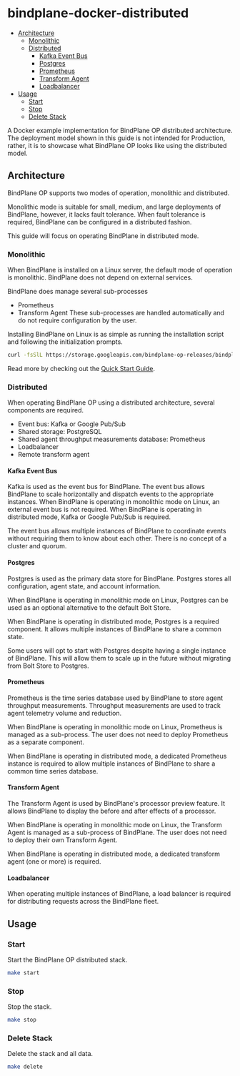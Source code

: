 # bindplane-docker-distributed

- [Architecture](#architecture)
  * [Monolithic](#monolithic)
  * [Distributed](#distributed)
    + [Kafka Event Bus](#kafka-event-bus)
    + [Postgres](#postgres)
    + [Prometheus](#prometheus)
    + [Transform Agent](#transform-agent)
    + [Loadbalancer](#loadbalancer)
- [Usage](#usage)
  * [Start](#start)
  * [Stop](#stop)
  * [Delete Stack](#delete-stack)

A Docker example implementation for BindPlane OP distributed architecture.
The deployment model shown in this guide is not intended for Production, rather,
it is to showcase what BindPlane OP looks like using the distributed model.

## Architecture

BindPlane OP supports two modes of operation, monolithic and distributed.

Monolithic mode is suitable for small, medium, and large deployments of BindPlane,
however, it lacks fault tolerance. When fault tolerance is required, BindPlane
can be configured in a distributed fashion.

This guide will focus on operating BindPlane in distributed mode.

### Monolithic

When BindPlane is installed on a Linux server, the default
mode of operation is monolithic. BindPlane does not depend
on external services.

BindPlane does manage several sub-processes
- Prometheus
- Transform Agent
These sub-processes are handled automatically and do not require
configuration by the user.

Installing BindPlane on Linux is as simple as running the installation script
and following the initialization prompts.

```bash
curl -fsSlL https://storage.googleapis.com/bindplane-op-releases/bindplane/latest/install-linux.sh -o install-linux.sh && bash install-linux.sh --init
```

Read more by checking out the [Quick Start Guide](https://observiq.com/docs/getting-started/quickstart-guide/install-bindplane-op-server).

### Distributed

When operating BindPlane OP using a distributed architecture, several components are required.

- Event bus: Kafka or Google Pub/Sub
- Shared storage: PostgreSQL
- Shared agent throughput measurements database: Prometheus
- Loadbalancer
- Remote transform agent

#### Kafka Event Bus

Kafka is used as the event bus for BindPlane. The event bus allows
BindPlane to scale horizontally and dispatch events to the appropriate
instances. When BindPlane is operating in monolithic mode on Linux,
an external event bus is not required. When BindPlane is operating
in distributed mode, Kafka or Google Pub/Sub is required.

The event bus allows multiple instances of BindPlane to coordinate events
without requiring them to know about each other. There is no concept of
a cluster and quorum.

#### Postgres

Postgres is used as the primary data store for BindPlane. Postgres
stores all configuration, agent state, and account information.

When BindPlane is operating in monolithic mode on Linux, Postgres
can be used as an optional alternative to the default Bolt Store.

When BindPlane is operating in distributed mode, Postgres is
a required component. It allows multiple instances of BindPlane
to share a common state.

Some users will opt to start with Postgres despite having a single instance
of BindPlane. This will allow them to scale up in the future without
migrating from Bolt Store to Postgres.

#### Prometheus

Prometheus is the time series database used by BindPlane to store
agent throughput measurements. Throughput measurements are used to track agent telemetry volume and reduction.

When BindPlane is operating in monolithic mode on Linux, Prometheus
is managed as a sub-process. The user does not need to deploy Prometheus
as a separate component.

When BindPlane is operating in distributed mode, a dedicated
Prometheus instance is required to allow multiple instances of
BindPlane to share a common time series database.

#### Transform Agent

The Transform Agent is used by BindPlane's processor preview feature.
It allows BindPlane to display the before and after effects of a processor.

When BindPlane is operating in monolithic mode on Linux, the Transform
Agent is managed as a sub-process of BindPlane. The user does not need
to deploy their own Transform Agent.

When BindPlane is operating in distributed mode, a dedicated transform
agent (one or more) is required.

#### Loadbalancer

When operating multiple instances of BindPlane, a load balancer
is required for distributing requests across the BindPlane
fleet.

## Usage

### Start

Start the BindPlane OP distributed stack.

```bash
make start
```

### Stop

Stop the stack.

```bash
make stop
```

### Delete Stack

Delete the stack and all data.

```bash
make delete
```
